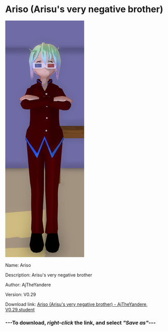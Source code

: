 # Ariso (Arisu's very negative brother)

<img src = "https://raw.githubusercontent.com/Arbiter1223/Daigaku-Gurashi-Custom-Students/master/Students/Files/Ariso%20(Arisu's%20very%20negative%20brother).png">

Name: Ariso

Description: Arisu's very negative brother

Author: AjTheYandere

Version: V0.29

Download link: <a href="https://raw.githubusercontent.com/Arbiter1223/Daigaku-Gurashi-Custom-Students/master/Students/Files/Ariso%20(Arisu's%20very%20negative%20brother)%20-%20AjTheYandere%2C%20V0.29.student">Ariso (Arisu's very negative brother) - AjTheYandere, V0.29.student</a>

### ---**To download, _right-click_ the link, and select _"Save as"_**---

